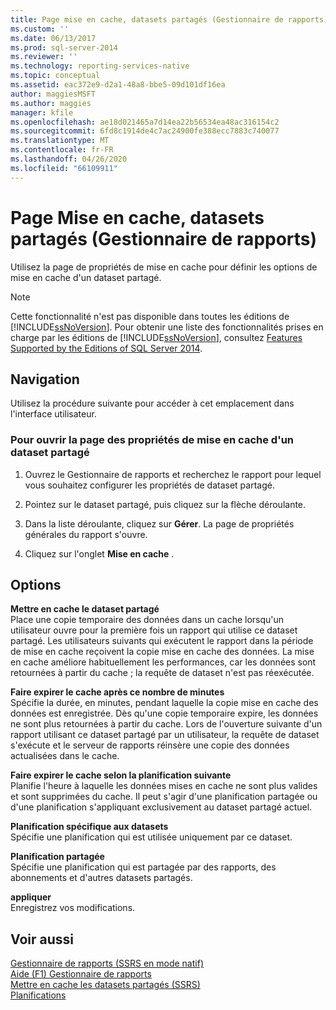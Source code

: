 ```yaml
---
title: Page mise en cache, datasets partagés (Gestionnaire de rapports) | Microsoft Docs
ms.custom: ''
ms.date: 06/13/2017
ms.prod: sql-server-2014
ms.reviewer: ''
ms.technology: reporting-services-native
ms.topic: conceptual
ms.assetid: eac372e9-d2a1-48a8-bbe5-09d101df16ea
author: maggiesMSFT
ms.author: maggies
manager: kfile
ms.openlocfilehash: ae18d021465a7d14ea22b56534ea48ac316154c2
ms.sourcegitcommit: 6fd8c1914de4c7ac24900fe388ecc7883c740077
ms.translationtype: MT
ms.contentlocale: fr-FR
ms.lasthandoff: 04/26/2020
ms.locfileid: "66109911"
---
```

# <a name="caching-page-shared-datasets-report-manager"></a>Page Mise en cache, datasets partagés (Gestionnaire de rapports)
  Utilisez la page de propriétés de mise en cache pour définir les options de mise en cache d'un dataset partagé.  
  
> [!NOTE]  
>  Cette fonctionnalité n'est pas disponible dans toutes les éditions de [!INCLUDE[ssNoVersion](../includes/ssnoversion-md.md)]. Pour obtenir une liste des fonctionnalités prises en charge par les éditions de [!INCLUDE[ssNoVersion](../includes/ssnoversion-md.md)], consultez [Features Supported by the Editions of SQL Server 2014](../../2014/getting-started/features-supported-by-the-editions-of-sql-server-2014.md).  
  
## <a name="navigation"></a>Navigation  
 Utilisez la procédure suivante pour accéder à cet emplacement dans l'interface utilisateur.  
  
### <a name="to-open-the-caching-properties-page-for-a-shared-dataset"></a>Pour ouvrir la page des propriétés de mise en cache d'un dataset partagé  
  
1.  Ouvrez le Gestionnaire de rapports et recherchez le rapport pour lequel vous souhaitez configurer les propriétés de dataset partagé.  
  
2.  Pointez sur le dataset partagé, puis cliquez sur la flèche déroulante.  
  
3.  Dans la liste déroulante, cliquez sur **Gérer**. La page de propriétés générales du rapport s'ouvre.  
  
4.  Cliquez sur l'onglet **Mise en cache** .  
  
## <a name="options"></a>Options  
 **Mettre en cache le dataset partagé**  
 Place une copie temporaire des données dans un cache lorsqu'un utilisateur ouvre pour la première fois un rapport qui utilise ce dataset partagé. Les utilisateurs suivants qui exécutent le rapport dans la période de mise en cache reçoivent la copie mise en cache des données. La mise en cache améliore habituellement les performances, car les données sont retournées à partir du cache ; la requête de dataset n'est pas réexécutée.  
  
 **Faire expirer le cache après ce nombre de minutes**  
 Spécifie la durée, en minutes, pendant laquelle la copie mise en cache des données est enregistrée. Dès qu'une copie temporaire expire, les données ne sont plus retournées à partir du cache. Lors de l'ouverture suivante d'un rapport utilisant ce dataset partagé par un utilisateur, la requête de dataset s'exécute et le serveur de rapports réinsère une copie des données actualisées dans le cache.  
  
 **Faire expirer le cache selon la planification suivante**  
 Planifie l'heure à laquelle les données mises en cache ne sont plus valides et sont supprimées du cache. Il peut s'agir d'une planification partagée ou d'une planification s'appliquant exclusivement au dataset partagé actuel.  
  
 **Planification spécifique aux datasets**  
 Spécifie une planification qui est utilisée uniquement par ce dataset.  
  
 **Planification partagée**  
 Spécifie une planification qui est partagée par des rapports, des abonnements et d'autres datasets partagés.  
  
 **appliquer**  
 Enregistrez vos modifications.  
  
## <a name="see-also"></a>Voir aussi  
 [Gestionnaire de rapports &#40;SSRS en mode natif&#41;](../../2014/reporting-services/report-manager-ssrs-native-mode.md)   
 [Aide (F1) Gestionnaire de rapports](../../2014/reporting-services/report-manager-f1-help.md)   
 [Mettre en cache les datasets partagés &#40;SSRS&#41;](report-server/cache-shared-datasets-ssrs.md)   
 [Planifications](subscriptions/schedules.md)  
  
  
